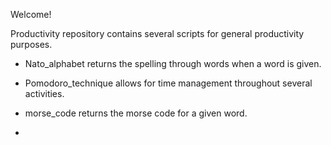 Welcome! 

Productivity repository contains several scripts for general productivity purposes. 
- Nato_alphabet returns the spelling through words when a word is given.
- Pomodoro_technique allows for time management throughout several activities.
- morse_code returns the morse code for a given word.

- 
